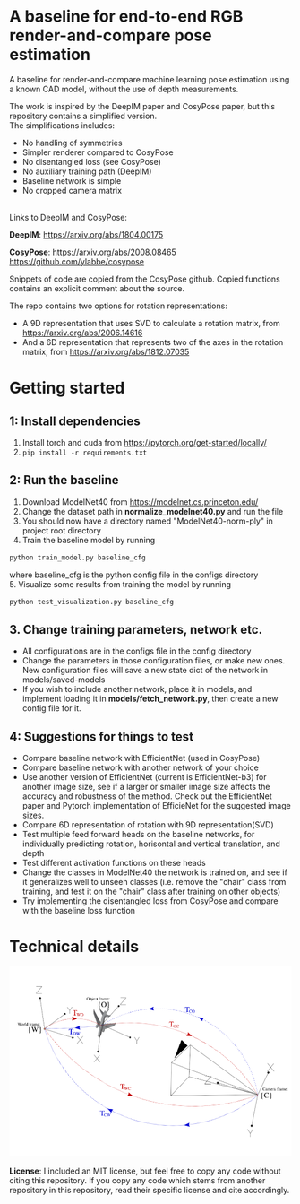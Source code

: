 # A baseline for end-to-end RGB render-and-compare pose estimation
A baseline for render-and-compare machine learning pose estimation using a known CAD model, without the use of depth measurements.

The work is inspired by the DeepIM paper and CosyPose paper, but this repository contains a simplified version.
\
The simplifications includes:
- No handling of symmetries
- Simpler renderer compared to CosyPose
- No disentangled loss (see CosyPose)
- No auxiliary training path (DeepIM)
- Baseline network is simple
- No cropped camera matrix

\
Links to DeepIM and CosyPose:

**DeepIM**:
https://arxiv.org/abs/1804.00175

**CosyPose**:
https://arxiv.org/abs/2008.08465
\
https://github.com/ylabbe/cosypose

Snippets of code are copied from the CosyPose github. Copied functions contains an explicit comment about the source.

The repo contains two options for rotation representations:
- A 9D representation that uses SVD to calculate a rotation matrix, from https://arxiv.org/abs/2006.14616
- And a 6D representation that represents two of the axes in the rotation matrix, from https://arxiv.org/abs/1812.07035

# Getting started
## 1: Install dependencies
1. Install torch and cuda from https://pytorch.org/get-started/locally/
2. ```pip install -r requirements.txt```


## 2: Run the baseline
1. Download ModelNet40 from https://modelnet.cs.princeton.edu/
2. Change the dataset path in **normalize_modelnet40.py** and run the file
3. You should now have a directory named "ModelNet40-norm-ply" in project root directory
4. Train the baseline model by running 
```bash
python train_model.py baseline_cfg
```
where baseline_cfg is the python config file in the configs directory
\
5. Visualize some results from training the model by running 
```bash
python test_visualization.py baseline_cfg
```

## 3. Change training parameters, network etc.
- All configurations are in the configs file in the config directory
- Change the parameters in those configuration files, or make new ones. New configuration files will save a new state dict of the network in models/saved-models
- If you wish to include another network, place it in models, and implement loading it in **models/fetch_network.py**, then create a new config file for it.

## 4: Suggestions for things to test
- Compare baseline network with EfficientNet (used in CosyPose)
- Compare baseline network with another network of your choice
- Use another version of EfficientNet (current is EfficientNet-b3) for another image size, see if a larger or smaller image size affects the accuracy and robustness of the method. Check out the EfficientNet paper and Pytorch implementation of EfficieNet for the suggested image sizes.
- Compare 6D representation of rotation with 9D representation(SVD)  
- Test multiple feed forward heads on the baseline networks, for individually predicting rotation, horisontal and vertical translation, and depth
- Test different activation functions on these heads
- Change the classes in ModelNet40 the network is trained on, and see if it generalizes well to unseen classes (i.e. remove the "chair" class from training, and test it on the "chair" class after training on other objects)
- Try implementing the disentangled loss from CosyPose and compare with the baseline loss function


# Technical details
![Alt text](irrelevant-data/scene-frames.png "Scene frames")



**License**:
I included an MIT license, but feel free to copy any code without citing this repository. If you copy any code which stems from another repository in this repository, read their specific license and cite accordingly.

